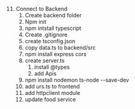11. Connect to Backend
    1. Create backend folder
    2. Npm init
    3. npm intstall typescript
    4. Create .gitignore
    5. create tsconfig.json
    6. copy data.ts to backend/src
    7. npm install express cors
    8. create server.ts
       1. install @types
       2. add Apis
    9. npm install nodemon ts-node --save-dev
    10. add urs.ts to frontend
    11. add httpclient module
    12. update food service
